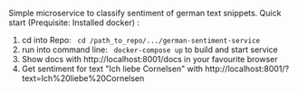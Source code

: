 Simple microservice to classify sentiment of german text snippets. 
Quick start (Prequisite: Installed docker) : 
1. cd into Repo: `` cd /path_to_repo/.../german-sentiment-service`` 
2. run into command line: `` docker-compose up``  to build and start service
3. Show docs with http://localhost:8001/docs in your favourite browser
4. Get sentiment for text "Ich liebe Cornelsen" with http://localhost:8001/?text=Ich%20liebe%20Cornelsen